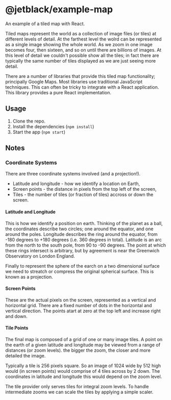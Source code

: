 # @jetblack/example-map

An example of a tiled map with React.

Tiled maps represent the world as a collection of image files (or tiles) at different levels of detail.
At the farthest level the wolrd can be represented as a single image showing the whole world.
As we zoom in one image becomes four, then sixteen, and so on until there are billions of images.
At this level of detail we couldn't possible show all the tiles; in fact
there are typically the same number of tiles displayed as we are just seeing
more detail.

There are a number of libraries that provide this tiled map functionality;
principally Google Maps. Most libraries use traditional JavaScript techniques. This can often be tricky to integrate with a React application.
This library provides a pure React implementation.

## Usage

1. Clone the repo.
2. Install the dependencies (`npm install`)
3. Start the app (`npm start`)

## Notes

### Coordinate Systems

There are three coordinate systems involved (and a projection!).

* Latitude and longitude - how we identify a location on Earth,
* Screen points - the distance in pixels from the top left of the screen,
* Tiles - the number of tiles (or fraction of tiles) accross or down the screen.

#### Latitude and Longitude

This is how we identify a position on earth. Thinking of the planet as a ball,
the coordinates describe two circles; one around the equator, and one around the poles. Longitude describes the ring around the equator, from -180 degrees to +180 degrees (i.e. 360 degrees in total). Latitude is an arc from the north to the south pole, from 90 to -90 degrees. The point at which these rings intersect is arbitrary, but by agreement is near the
Greenwich Observatory on London England.

Finally to represent the sphere of the earch on a two dimensional surface
we need to streatch or compress the original spherical surface. This is
known as a projection.

#### Screen Points

These are the actual pixels on the screen, represented as a vertical and
horizontal grid. There are a fixed number of dots in the horizontal and vertical direction.
The points atart at zero at the top left and increase right and down.

#### Tile Points

The final map is composed of a grid of one or many image tiles. A point on
the earth of a given latitude and longitude may be viewed from a range of
distances (or zoom levels). the bigger the zoom, the closer and more detailed the image.

Typically a tile is 256 pixels square. So an image of 1024 wide by 512 high
would (in screen points) would comprise of 4 tiles across by 2 down.
The coordinates in latitude and longitude this would depend on
the zoom level.

The tile provider only serves tiles for integral zoom levels. To handle
intermediate zooms we can scale the tiles by applying a simple scaler.